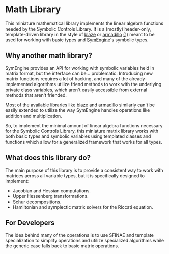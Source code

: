 # Math Library

This miniature mathematical library implements the linear algebra functions
needed by the Symbolic Controls Library. It is a (mostly) header-only,
template-driven library in the style of
[blaze](https://bitbucket.org/blaze-lib/blaze) or
[armadillo](http://arma.sourceforge.net)
[(1)](https://conradsanderson.id.au/misc/sanderson_templates_lecture_uqcomp7305.pdf)
meant to be used for working with basic types and
[SymEngine](https://github.com/symengine/symengine)'s symbolic types.

## Why another math library?

SymEngine provides an API for working with symbolic variables held in matrix
format, but the interface can be... problematic. Introducing new matrix
functions requires a lot of hacking, and many of the already-implemented
algorithms utilize friend methods to work with the underlying private class
variables, which aren't easily accessible from external methods that aren't
friended.

Most of the available libraries like
[blaze](https://bitbucket.org/blaze-lib/blaze) and
[armadillo](http://arma.sourceforge.net) similarly can't be easily extended to
utilize the way SymEngine handles operations like addition and multiplication.

So, to implement the minimal amount of linear algebra functions necessary for
the Symbolic Controls Library, this miniature matrix library works with both
basic types and symbolic variables using templated classes and functions which
allow for a generalized framework that works for all types.

## What does this library do?

The main purpose of this library is to provide a consistent way to work with matrices across all variable types, but it is specifically designed to implement:

- Jacobian and Hessian computations.
- Upper Hessenberg transformations.
- Schur decompositions.
- Hamiltonian and symplectic matrix solvers for the Riccati equation.

## For Developers

The idea behind many of the operations is to use SFINAE and template specialization to simplify operations and utilize specialized algorithms while the generic case falls back to basic matrix operations.
